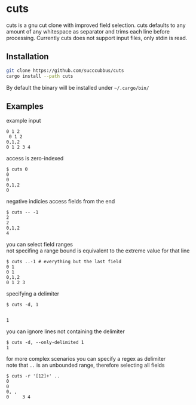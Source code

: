 # cuts

cuts is a gnu cut clone with improved field selection.
cuts defaults to any amount of any whitespace as separator and trims each line before processing.
Currently cuts does not support input files, only stdin is read.

## Installation

```sh
git clone https://github.com/succcubbus/cuts
cargo install --path cuts
```

By default the binary will be installed under `~/.cargo/bin/`

## Examples

example input

```
0 1 2
 0 1 2
0,1,2
0 1 2 3 4
```

access is zero-indexed

```
$ cuts 0
0
0
0,1,2
0
```

negative indicies access fields from the end

```
$ cuts -- -1
2
2
0,1,2
4
```

you can select field ranges  
not specifing a range bound is equivalent to the extreme value for that line

```
$ cuts ..-1 # everything but the last field
0 1
0 1
0,1,2
0 1 2 3
```


specifying a delimiter

```
$ cuts -d, 1


1

```

you can ignore lines not containing the delimiter

```
$ cuts -d, --only-delimited 1
1
```

for more complex scenarios you can specify a regex as delimiter  
note that `..` is an unbounded range, therefore selecting all fields

```
$ cuts -r '[12]+' ..
0
0
0, ,
0     3 4
```
